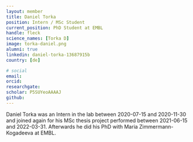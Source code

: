 ```yaml
---
layout: member
title: Daniel Torka
position: Intern / MSc Student
current_position: PhD Student at EMBL
handle: fleck
science_names: [Torka D]
image: torka-daniel.png
alumni: true
linkedin: daniel-torka-13687915b
country: [de]

# social
email:
orcid: 
researchgate: 
scholar: P5SUYeoAAAAJ
github: 
---
```


Daniel Torka was an Intern in the lab between 2020-07-15 and 2020-11-30 and joined again for his MSc thesis project performed between 2021-06-15 and 2022-03-31. Afterwards he did his PhD with Maria Zimmermann-Kogadeeva at EMBL.
